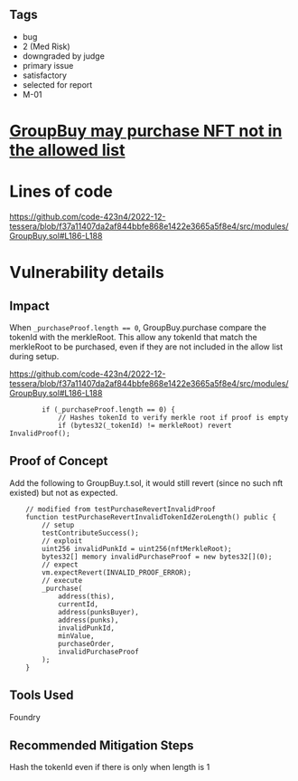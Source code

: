 ## Tags

- bug
- 2 (Med Risk)
- downgraded by judge
- primary issue
- satisfactory
- selected for report
- M-01

# [GroupBuy may purchase NFT not in the allowed list](https://github.com/code-423n4/2022-12-tessera-findings/issues/14) 

# Lines of code

https://github.com/code-423n4/2022-12-tessera/blob/f37a11407da2af844bbfe868e1422e3665a5f8e4/src/modules/GroupBuy.sol#L186-L188


# Vulnerability details

## Impact

When `_purchaseProof.length == 0`, GroupBuy.purchase compare the tokenId with the merkleRoot. This allow any tokenId that match the merkleRoot to be purchased, even if they are not included in the allow list during setup.

https://github.com/code-423n4/2022-12-tessera/blob/f37a11407da2af844bbfe868e1422e3665a5f8e4/src/modules/GroupBuy.sol#L186-L188

```solidity
        if (_purchaseProof.length == 0) {
            // Hashes tokenId to verify merkle root if proof is empty
            if (bytes32(_tokenId) != merkleRoot) revert InvalidProof();
```

## Proof of Concept

Add the following to GroupBuy.t.sol, it would still revert (since no such nft existed) but not as expected.

```
    // modified from testPurchaseRevertInvalidProof
    function testPurchaseRevertInvalidTokenIdZeroLength() public {
        // setup
        testContributeSuccess();
        // exploit
        uint256 invalidPunkId = uint256(nftMerkleRoot);
        bytes32[] memory invalidPurchaseProof = new bytes32[](0);
        // expect
        vm.expectRevert(INVALID_PROOF_ERROR);
        // execute
        _purchase(
            address(this),
            currentId,
            address(punksBuyer),
            address(punks),
            invalidPunkId,
            minValue,
            purchaseOrder,
            invalidPurchaseProof
        );
    }
```

## Tools Used

Foundry

## Recommended Mitigation Steps

Hash the tokenId even if there is only when length is 1